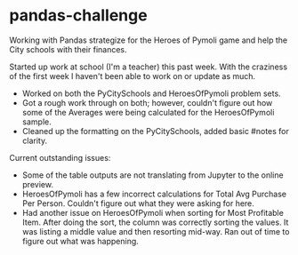 # pandas-challenge
Working with Pandas strategize for the Heroes of Pymoli game and help the City schools with their finances.

Started up work at school (I'm a teacher) this past week. With the craziness of the first week I haven't been able to work on or update as much.
- Worked on both the PyCitySchools and HeroesOfPymoli problem sets.
- Got a rough work through on both; however, couldn't figure out how some of the Averages were being calculated for the HeroesOfPymoli sample.
- Cleaned up the formatting on the PyCitySchools, added basic #notes for clarity.

Current outstanding issues:
- Some of the table outputs are not translating from Jupyter to the online preview.
- HeroesOfPymoli has a few incorrect calculations for Total Avg Purchase Per Person. Couldn't figure out what they were asking for here.
- Had another issue on HeroesOfPymoli when sorting for Most Profitable Item. After doing the sort, the column was correctly sorting the values. It was listing a middle value and then resorting mid-way. Ran out of time to figure out what was happening.
